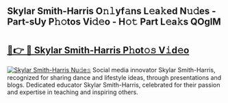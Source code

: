 ## Skylar Smith-Harris O𝚗𝚕yf𝚊ns L𝚎a𝚔ed N𝚞𝚍es - Part-sUy P𝚑𝚘tos Vi𝚍𝚎o - H𝚘𝚝 Part L𝚎a𝚔s QOglM

# <h2><a href="http://kfe5ff.oniu.top/?m=Skylar+Smith-Harris">🔗👉 🔴 Skylar Smith-Harris P𝚑ot𝚘𝚜 V𝚒d𝚎o</a></h2>

[![Skylar Smith-Harris Nu𝚍e𝚜](https://i.imgur.com/0qMVB7G.gif)](http://kfe5ff.oniu.top/?m=Skylar+Smith-Harris)
Social media innovator Skylar Smith-Harris, recognized for sharing dance and lifestyle ideas, through presentations and blogs. Dedicated educator Skylar Smith-Harris, celebrated for their passion and expertise in teaching and inspiring others.  
